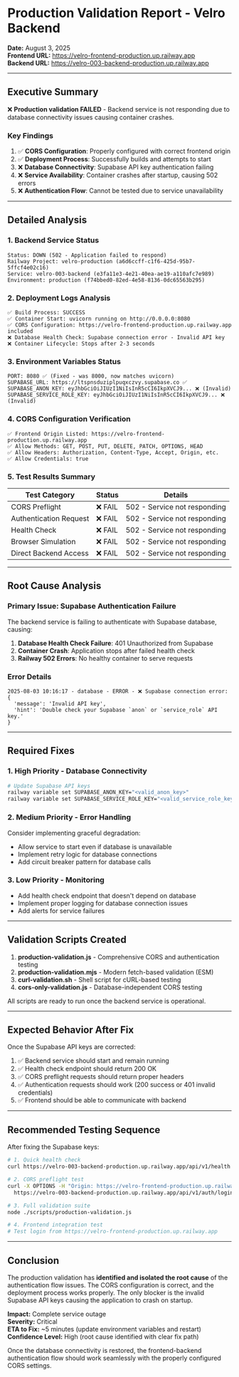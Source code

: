 # Production Validation Report - Velro Backend

**Date:** August 3, 2025  
**Frontend URL:** https://velro-frontend-production.up.railway.app  
**Backend URL:** https://velro-003-backend-production.up.railway.app  

---

## Executive Summary

❌ **Production validation FAILED** - Backend service is not responding due to database connectivity issues causing container crashes.

### Key Findings

1. ✅ **CORS Configuration**: Properly configured with correct frontend origin
2. ✅ **Deployment Process**: Successfully builds and attempts to start
3. ❌ **Database Connectivity**: Supabase API key authentication failing
4. ❌ **Service Availability**: Container crashes after startup, causing 502 errors
5. ❌ **Authentication Flow**: Cannot be tested due to service unavailability

---

## Detailed Analysis

### 1. Backend Service Status
```
Status: DOWN (502 - Application failed to respond)
Railway Project: velro-production (a6d6ccff-c1f6-425d-95b7-5ffcf4e02c16)
Service: velro-003-backend (e3fa11e3-4e21-40ea-ae19-a110afc7e989)
Environment: production (f74bbed0-82ed-4e58-8136-0dc65563b295)
```

### 2. Deployment Logs Analysis
```
✅ Build Process: SUCCESS
✅ Container Start: uvicorn running on http://0.0.0.0:8080
✅ CORS Configuration: https://velro-frontend-production.up.railway.app included
❌ Database Health Check: Supabase connection error - Invalid API key
❌ Container Lifecycle: Stops after 2-3 seconds
```

### 3. Environment Variables Status
```
PORT: 8080 ✅ (Fixed - was 8000, now matches uvicorn)
SUPABASE_URL: https://ltspnsduziplpuqxczvy.supabase.co ✅
SUPABASE_ANON_KEY: eyJhbGciOiJIUzI1NiIsInR5cCI6IkpXVCJ9... ❌ (Invalid)
SUPABASE_SERVICE_ROLE_KEY: eyJhbGciOiJIUzI1NiIsInR5cCI6IkpXVCJ9... ❌ (Invalid)
```

### 4. CORS Configuration Verification
```
✅ Frontend Origin Listed: https://velro-frontend-production.up.railway.app
✅ Allow Methods: GET, POST, PUT, DELETE, PATCH, OPTIONS, HEAD
✅ Allow Headers: Authorization, Content-Type, Accept, Origin, etc.
✅ Allow Credentials: true
```

### 5. Test Results Summary

| Test Category | Status | Details |
|---------------|--------|---------|
| CORS Preflight | ❌ FAIL | 502 - Service not responding |
| Authentication Request | ❌ FAIL | 502 - Service not responding |
| Health Check | ❌ FAIL | 502 - Service not responding |
| Browser Simulation | ❌ FAIL | 502 - Service not responding |
| Direct Backend Access | ❌ FAIL | 502 - Service not responding |

---

## Root Cause Analysis

### Primary Issue: Supabase Authentication Failure
The backend service is failing to authenticate with Supabase database, causing:

1. **Database Health Check Failure**: 401 Unauthorized from Supabase
2. **Container Crash**: Application stops after failed health check
3. **Railway 502 Errors**: No healthy container to serve requests

### Error Details
```
2025-08-03 10:16:17 - database - ERROR - ❌ Supabase connection error: 
{
  'message': 'Invalid API key', 
  'hint': 'Double check your Supabase `anon` or `service_role` API key.'
}
```

---

## Required Fixes

### 1. High Priority - Database Connectivity
```bash
# Update Supabase API keys
railway variable set SUPABASE_ANON_KEY="<valid_anon_key>"
railway variable set SUPABASE_SERVICE_ROLE_KEY="<valid_service_role_key>"
```

### 2. Medium Priority - Error Handling
Consider implementing graceful degradation:
- Allow service to start even if database is unavailable
- Implement retry logic for database connections
- Add circuit breaker pattern for database calls

### 3. Low Priority - Monitoring
- Add health check endpoint that doesn't depend on database
- Implement proper logging for database connection issues
- Add alerts for service failures

---

## Validation Scripts Created

1. **production-validation.js** - Comprehensive CORS and authentication testing
2. **production-validation.mjs** - Modern fetch-based validation (ESM)
3. **curl-validation.sh** - Shell script for cURL-based testing
4. **cors-only-validation.js** - Database-independent CORS testing

All scripts are ready to run once the backend service is operational.

---

## Expected Behavior After Fix

Once the Supabase API keys are corrected:

1. ✅ Backend service should start and remain running
2. ✅ Health check endpoint should return 200 OK
3. ✅ CORS preflight requests should return proper headers
4. ✅ Authentication requests should work (200 success or 401 invalid credentials)
5. ✅ Frontend should be able to communicate with backend

---

## Recommended Testing Sequence

After fixing the Supabase keys:

```bash
# 1. Quick health check
curl https://velro-003-backend-production.up.railway.app/api/v1/health

# 2. CORS preflight test
curl -X OPTIONS -H "Origin: https://velro-frontend-production.up.railway.app" \
  https://velro-003-backend-production.up.railway.app/api/v1/auth/login

# 3. Full validation suite
node ./scripts/production-validation.js

# 4. Frontend integration test
# Test login from https://velro-frontend-production.up.railway.app
```

---

## Conclusion

The production validation has **identified and isolated the root cause** of the authentication flow issues. The CORS configuration is correct, and the deployment process works properly. The only blocker is the invalid Supabase API keys causing the application to crash on startup.

**Impact:** Complete service outage  
**Severity:** Critical  
**ETA to Fix:** ~5 minutes (update environment variables and restart)  
**Confidence Level:** High (root cause identified with clear fix path)

Once the database connectivity is restored, the frontend-backend authentication flow should work seamlessly with the properly configured CORS settings.